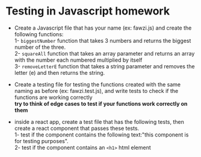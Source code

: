# Testing in Javascript homework

- Create a Javascript file that has your name (ex: fawzi.js) and create the following functions: \
1- `biggestNumber` function that takes 3 numbers and returns the biggest number of the three.\
2- `squareAll` function that takes an array parameter and returns an array with the number each numbered multiplied by itself\
3- `removeLetterE` function that takes a string parameter and removes the letter (e) and then returns the string.
- Create a testing file for testing the functions created with the same naming as before (ex: fawzi.test.js), and write tests to check if the functions are working correctly\
**try to think of edge cases to test if your functions work correctly on them**

- inside a react app, create a test file that has the following tests, then create a react component that passes these tests.\
1- test if the component contains the following text:"this component is for testing purposes".\
2- test if the component contains an `<h1>` html element
